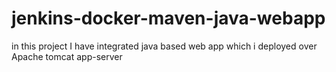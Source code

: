 # jenkins-docker-maven-java-webapp

in this project I have integrated java based web app which i deployed over Apache tomcat app-server 
